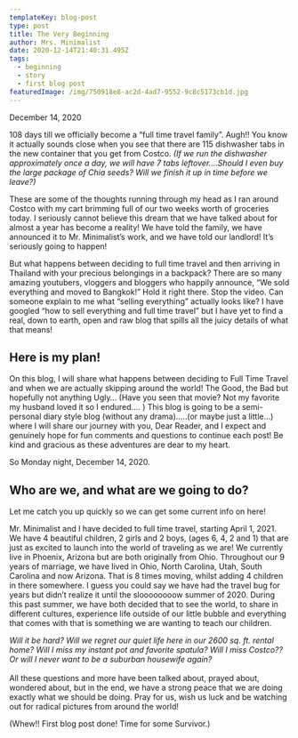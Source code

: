 ```yaml
---
templateKey: blog-post
type: post
title: The Very Beginning
author: Mrs. Minimalist
date: 2020-12-14T21:40:31.495Z
tags:
  - beginning
  - story
  - first blog post
featuredImage: /img/750918e8-ac2d-4ad7-9552-9c8c5173cb1d.jpg
---
```

December 14, 2020



108 days till we officially become a “full time travel family”. Augh!! You know it actually sounds close when you see that there are 115 dishwasher tabs in the new container that you get from Costco. *(If we run the dishwasher approximately once a day, we will have 7 tabs leftover….Should I even buy the large package of Chia seeds? Will we finish it up in time before we leave?)*



These are some of the thoughts running through my head as I ran around Costco with my cart brimming full of our two weeks worth of groceries today. I seriously cannot believe this dream that we have talked about for almost a year has become a reality! We have told the family, we have announced it to Mr. Minimalist’s work, and we have told our landlord! It’s seriously going to happen!



But what happens between deciding to full time travel and then arriving in Thailand with your precious belongings in a backpack? There are so many amazing youtubers, vloggers and bloggers who happily announce, “We sold everything and moved to Bangkok!” Hold it right there. Stop the video. Can someone explain to me what “selling everything” actually looks like? I have googled “how to sell everything and full time travel” but I have yet to find a real, down to earth, open and raw blog that spills all the juicy details of what that means!



## Here is my plan!



On this blog, I will share what happens between deciding to Full Time Travel and when we are actually skipping around the world! The Good, the Bad but hopefully not anything Ugly… (Have you seen that movie? Not my favorite my husband loved it so I endured…. ) This blog is going to be a semi-personal diary style blog (without any drama).....(or maybe just a little…) where I will share our journey with you, Dear Reader, and I expect and genuinely hope for fun comments and questions to continue each post! Be kind and gracious as these adventures are dear to my heart.



So Monday night, December 14, 2020.



## **Who are we, and what are we going to do?**



Let me catch you up quickly so we can get some current info on here!



Mr. Minimalist and I have decided to full time travel, starting April 1, 2021. We have 4 beautiful children, 2 girls and 2 boys, (ages 6, 4, 2 and 1) that are just as excited to launch into the world of traveling as we are! We currently live in Phoenix, Arizona but are both originally from Ohio. Throughout our 9 years of marriage, we have lived in Ohio, North Carolina, Utah, South Carolina and now Arizona. That is 8 times moving, whilst adding 4 children in there somewhere. I guess you could say we have had the travel bug for years but didn’t realize it until the sloooooooow summer of 2020. During this past summer, we have both decided that to see the world, to share in different cultures, experience life outside of our little bubble and everything that comes with that is something we are wanting to teach our children.



*Will it be hard? Will we regret our quiet life here in our 2600 sq. ft. rental home? Will I miss my instant pot and favorite spatula? Will I miss Costco?? Or will I never want to be a suburban housewife again?*\
\
All these questions and more have been talked about, prayed about, wondered about, but in the end, we have a strong peace that we are doing exactly what we should be doing. Pray for us, wish us luck and be watching out for radical pictures from around the world!



(Whew!! First blog post done! Time for some Survivor.)